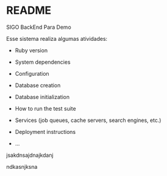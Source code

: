 # README
SIGO BackEnd Para Demo

Esse sistema realiza algumas atividades:

* Ruby version

* System dependencies

* Configuration

* Database creation

* Database initialization

* How to run the test suite

* Services (job queues, cache servers, search engines, etc.)

* Deployment instructions

* ...

jsakdnsajdnajkdanj

ndkasnjksna
